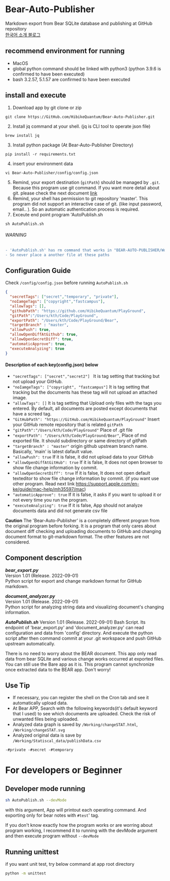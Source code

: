 # Bear-Auto-Publisher
Markdown export from Bear SQLite database and publishing at GitHub repository  
[한국어 소개 블로그](https://hibikequantum.github.io/devlog/SideProject-1)

## recommend environment for running
- MacOS
- global python command should be linked with python3 (python 3.9.6 is confirmed to have been executed)
- bash 3.2.57, 5.1.57 are confirmed to have been executed

## install and execute
1. Download app by git clone or zip
```
git clone https://GitHub.com/HibikeQuantum/Bear-Auto-Publisher.git
```
2. Install jq command at your shell. (jq is CLI tool to operate json file)
```
brew install jq
```
3. Install python package (At Bear-Auto-Publisher Directory)
```
pip install -r requirements.txt
```
4. insert your environment data
```
vi Bear-Auto-Publisher/config/config.json
```
5. Remind, your export destination (`gitPath`) should be managed by `.git`. Because this program use git command. If you want more detail about git. please check the next document [link](https://GitHub.com/git-guides/git-init)
6. Remind, your shell has permission to git repository 'master'. This program did not support an interactive case of git. (like input password, email.. ). So an automatic authentication process is required.
7. Exceute end point program 'AutoPublish.sh 
```
sh AutoPublish.sh
```

###### WARNING
```diff
- 'AutoPublish.sh' has rm command that works in "BEAR-AUTO-PUBLISHER/Working" directory and "exportPath" directory
- So never place a another file at these paths
```

## Configuration Guide
Check `/config/config.json` before running `AutoPublish.sh`
```json
{
  "secretTags": ["secret","temporary", "private"],
  "noIamgeTags": ["copyright","fastcampus"],
  "allowTags": [],
  "githubPath": "https://github.com/HibikeQuantum/PlayGround",
  "gitPath":"/Users/kth/Code/PlayGround",
  "exportPath": "/Users/kth/Code/PlayGround/Bear",
  "targetBranch" : "master",
  "allowPush": true,
  "allowOpenDiffAtGithub": true,
  "allowOpenSecretDiff": true,
  "automaticApprove": true,
  "executeAnalyzing": true
}
```
#### Description of each key(config.json) below
- `"secretTags": ["secret","secret2"] ` It is tag setting that tracking but not upload your GitHub.
- `"noIamgeTags": ["copyright", "fastcampus"]` It is tag setting that tracking but the documents has these tag will not upload an attached image.
- `"allowTags": []` It is tag setting that Upload only files with the tags you entered. By default, all documents are posted except documents that have a screed tag.
- `"GitHubPath": "https://GitHub.com/HibikeQuantum/PlayGround"` Insert your GitHub remote repository that is related `gitPath`
- `"gitPath":"/Users/kth/Code/PlayGround"` Place of .git file
- `"exportPath": "/Users/kth/Code/PlayGround/Bear"`, Place of md exported file. It should subdirectory or same directory of gitPath
- `"targetBranch" : "master"` origin github upstream branch name. Basically, 'main' is latest dafault value.
- `"allowPush": true` If it is false, it did not upload data to your GitHub
- `"allowOpenDiffAtGitHub": true` If it is false, It does not open browser to show file change information by commit.
- `"allowOpenSecretDiff": true` If it is false, It does not open default texteditor to show file change information by commit. (if you want use other program.  Read next link https://support.apple.com/en-ke/guide/mac-help/mh35597/mac)
- `"automaticApprove": true` If it is false, it asks if you want to upload it or not every time you run the program.
- `"executeAnalyzing": true` If it is false, App should not analyze documents data and did not generate csv file

**Caution**
The 'Bear-Auto-Publisher' is a completely different program from the original program before forking. 
It is a program that only cares about document diff checking and uploading documents to GitHub and changing document format to git-markdown format.
The other features are not considered.

## Component description
***bear_export.py***   
Version 1.01 (Release. 2022-09-01)  
Python script for export and change markdown format for GitHub markdown.

***document_analyzer.py***   
Version 1.01 (Release. 2022-09-01)  
Python script for analyzing string data and visualizing document's changing information.

***AutoPublish.sh***
Version 1.01 (Release. 2022-09-01)
Bash Script. Its endpoint of 'bear_export.py' and 'document_analyzer.py' can read configuration and data from 'config' directory. And execute the python script after then command commit at your .git workspace and push GitHub upstream automatically.

There is no need to worry about the BEAR document. This app only read data from bear SQLite and various change works occurred at exported files. You can still use the Bare app as it is. This program cannot synchronize once extracted data to the BEAR app. Don't worry!

## Use Tip
- If necessary, you can register the shell on the Cron tab and see it automatically upload data.
- At Bear APP, Search with the following keywords(it's default keyword that I used) to see which documents are uploaded. Check the risk of unwanted files being uploaded.
- Analyzed data graph is saved by `/Working/changeSTAT.html`, `/Working/changeSTAT.svg`
- Analyzed original data is save by `/Working/Statiscal_data/publishData.csv`
```
-#private -#secret -#temporary
```
# For developers or Beginner
## Developer mode running
```bash
sh AutoPublish.sh --devMode
```
with this argument, App will printout each operating command. And exporting only for bear notes with `#test`' tag.  

If you don't know exactly how the program works or are worring about program working, I recommend it to running with the devMode argument and then execute program without `--devMode`



## Running unittest
if you want unit test, try below command at app root directory
```bash
python -m unittest
```
